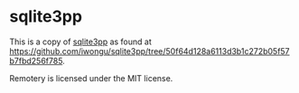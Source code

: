 # sqlite3pp

This is a copy of [sqlite3pp](https://github.com/iwongu/sqlite3pp) as found at https://github.com/iwongu/sqlite3pp/tree/50f64d128a6113d3b1c272b05f57b7fbd256f785.

Remotery is licensed under the MIT license.